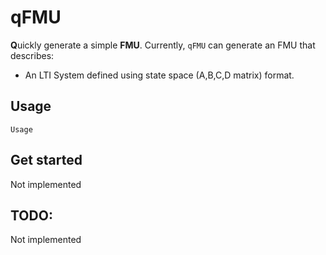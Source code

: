 
# qFMU

**Q**uickly generate a simple **FMU**. Currently, `qFMU` can generate an FMU that describes:

- An LTI System defined using state space (A,B,C,D matrix) format.

## Usage

```
Usage
```

## Get started

Not implemented

## TODO:

Not implemented




